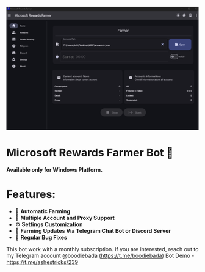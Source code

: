 ![BOT Screenshot](https://github.com/ashtrobe/microsoft-rewards-farmer-bot/blob/main/bot-ss.png)


# Microsoft Rewards Farmer Bot 🥇
**Available only for Windows Platform.**

# **Features:**

- 🤖 **Automatic Farming**
- 🔢 **Multiple Account and Proxy Support**
- ⚙️ **Settings Customization**
- 📲 **Farming Updates Via Telegram Chat Bot or Discord Server**
- 🔧 **Regular Bug Fixes**

This bot work with a monthly subscription. If you are interested, reach out to my Telegram account @boodiebada (https://t.me/boodiebada) 
Bot Demo - https://t.me/ashestricks/239
